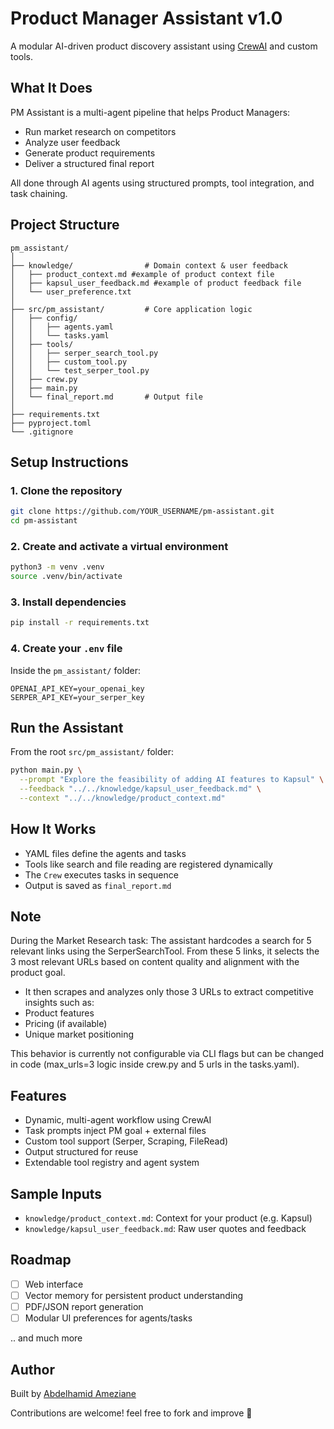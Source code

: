 # Product Manager Assistant v1.0

A modular AI-driven product discovery assistant using [CrewAI](https://docs.crewai.com) and custom tools.

## What It Does

PM Assistant is a multi-agent pipeline that helps Product Managers:
- Run market research on competitors
- Analyze user feedback
- Generate product requirements
- Deliver a structured final report

All done through AI agents using structured prompts, tool integration, and task chaining.

## Project Structure

```
pm_assistant/
│
├── knowledge/                # Domain context & user feedback
│   ├── product_context.md #example of product context file
│   ├── kapsul_user_feedback.md #example of product feedback file
│   └── user_preference.txt
│
├── src/pm_assistant/         # Core application logic
│   ├── config/
│   │   ├── agents.yaml
│   │   └── tasks.yaml
│   ├── tools/
│   │   ├── serper_search_tool.py
│   │   ├── custom_tool.py
│   │   └── test_serper_tool.py
│   ├── crew.py
│   ├── main.py
│   └── final_report.md       # Output file
│
├── requirements.txt
├── pyproject.toml
└── .gitignore
```
##  Setup Instructions

### 1. Clone the repository

```bash
git clone https://github.com/YOUR_USERNAME/pm-assistant.git
cd pm-assistant
```

### 2. Create and activate a virtual environment

```bash
python3 -m venv .venv
source .venv/bin/activate
```

### 3. Install dependencies

```bash
pip install -r requirements.txt
```

### 4. Create your `.env` file

Inside the `pm_assistant/` folder:

```env
OPENAI_API_KEY=your_openai_key
SERPER_API_KEY=your_serper_key
```

## Run the Assistant

From the root `src/pm_assistant/` folder:

```bash
python main.py \
  --prompt "Explore the feasibility of adding AI features to Kapsul" \
  --feedback "../../knowledge/kapsul_user_feedback.md" \
  --context "../../knowledge/product_context.md"
```

## How It Works

- YAML files define the agents and tasks
- Tools like search and file reading are registered dynamically
- The `Crew` executes tasks in sequence
- Output is saved as `final_report.md`
## Note

During the Market Research task:
The assistant hardcodes a search for 5 relevant links using the SerperSearchTool.
From these 5 links, it selects the 3 most relevant URLs based on content quality and alignment with the product goal.
- It then scrapes and analyzes only those 3 URLs to extract competitive insights such as:
- Product features
- Pricing (if available)
- Unique market positioning
  
This behavior is currently not configurable via CLI flags but can be changed in code (max_urls=3 logic inside crew.py and 5 urls in the tasks.yaml).

## Features

- Dynamic, multi-agent workflow using CrewAI
- Task prompts inject PM goal + external files
- Custom tool support (Serper, Scraping, FileRead)
- Output structured for reuse
- Extendable tool registry and agent system

## Sample Inputs

- `knowledge/product_context.md`: Context for your product (e.g. Kapsul)
- `knowledge/kapsul_user_feedback.md`: Raw user quotes and feedback

## Roadmap

- [ ] Web interface
- [ ] Vector memory for persistent product understanding
- [ ] PDF/JSON report generation
- [ ] Modular UI preferences for agents/tasks

.. and much more

## Author

Built by [Abdelhamid Ameziane](https://www.linkedin.com/in/abdelhamid-ameziane/)

Contributions are welcome! feel free to fork and improve 🚀
